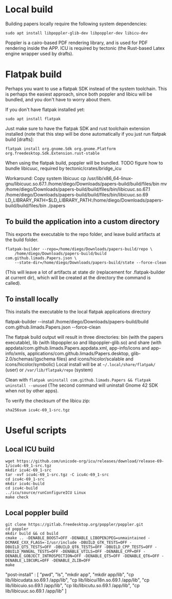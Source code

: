 # Local build

Building papers locally require the following system dependencies:

```
sudo apt install libpoppler-glib-dev libpoppler-dev libicu-dev
```

Poppler is a cairo-based PDF rendering library, and is used for PDF rendering inside the APP. 
ICU is required by tectonic (the Rust-based Latex engine wrapper used by drafts). 

# Flatpak build

Perhaps you want to use a flatpak SDK instead of the system toolchain. This is perhaps the easiest approach,
since both poppler and libicu will be bundled, and you don't have to worry about them. 

If you don't have flatpak installed yet:

```
sudo apt install flatpak
```

Just make sure to have
the flatpak SDK and rust toolchain extension installed (note that this step will be done automatically if you
just run flatpak build [drafts]:

```
flatpak install org.gnome.Sdk org.gnome.Platform org.freedesktop.Sdk.Extension.rust-stable
```

When using the flatpak build, poppler will be bundled. TODO figure how to bundle libicuuc, required by tectonic/crates/bridge_icu

Workaround: Copy system libicuuc
cp /usr/lib/x86_64-linux-gnu/libicuuc.so.67.1 /home/diego/Downloads/papers-build/build/files/bin
mv /home/diego/Downloads/papers-build/build/files/bin/libicuuc.so.67.1 /home/diego/Downloads/papers-build/build/files/bin/libicuuc.so.69
LD_LIBRARY_PATH=$LD_LIBRARY_PATH:/home/diego/Downloads/papers-build/build/files/bin ./papers

## To build the application into a custom directory

This exports the executable to the repo folder, and leave build artifacts at the build folder.

```
flatpak-builder --repo=/home/diego/Downloads/papers-build/repo \
    /home/diego/Downloads/papers-build/build com.github.limads.Papers.json \
    --state-dir=/home/diego/Downloads/papers-build/state --force-clean
```

(This will leave a lot of artifacts at state dir (replacement for .flatpak-builder at current dir), which will be created at the directory the command is called).

## To install locally

This installs the executable to the local flatpak applications directory

flatpak-builder --install /home/diego/Downloads/papers-build/build com.github.limads.Papers.json --force-clean

The flatpak build output will result in three directories: bin (with the papers executable), lib (with libpoppler.so and libpoppler-glib.so) and share (with appdata/com.github.limads.Papers.appdata.xml, app-info/icons and app-info/xmls, applications/com.github.limads/Papers.desktop, glib-2.0/schemas/(gschema files) and icons/hicolor/scalable and icons/hicolor/symbolic)
Local install will be at `~/.local/share/flatpak/` (user) or `/var/lib/flatpak/repo` (system)

Clean with `flatpak uninstall com.github.limads.Papers && flatpak uninstall --unused` (The second command will uninstall Gnome 42 SDK when not by other apps).

To verify the checksum of the libicu zip:

```
sha256sum icu4c-69_1-src.tgz
```

# Useful scripts

## Local ICU build

```
wget https://github.com/unicode-org/icu/releases/download/release-69-1/icu4c-69_1-src.tgz
mkdir icu4c-69_1-src
tar -xvf icu4c-69_1-src.tgz -C icu4c-69_1-src
cd icu4c-69_1-src
mkdir icu4c-build
cd icu4c-build
../icu/source/runConfigureICU Linux
make check
```

## Local poppler build

```
git clone https://gitlab.freedesktop.org/poppler/poppler.git
cd poppler
mkdir build && cd build
cmake .. -DENABLE_BOOST=OFF -DENABLE_LIBOPENJPEG=unmaintained -DCMAKE_CXX_FLAGS=-I/usr/include -DBUILD_GTK_TESTS=OFF -DBUILD_QT5_TESTS=OFF -DBUILD_QT6_TESTS=OFF -DBUILD_CPP_TESTS=OFF -DBUILD_MANUAL_TESTS=OFF -DENABLE_UTILS=OFF -DENABLE_CPP=OFF -DENABLE_GOBJECT_INTROSPECTION=OFF -DENABLE_QT5=OFF -DENABLE_QT6=OFF -DENABLE_LIBCURL=OFF -DENABLE_ZLIB=OFF
make
```

"post-install" : [
	"pwd",
	"ls",
	"mkdir app",
	"mkdir app/lib",
	"cp lib/libicudata.so.69.1 /app/lib",
	"cp lib/libicui18n.so.69.1 /app/lib",
	"cp lib/libicuio.so.69.1 /app/lib",
	"cp lib/libicutu.so.69.1 /app/lib",
	"cp lib/libicuuc.so.69.1 /app/lib"
]
